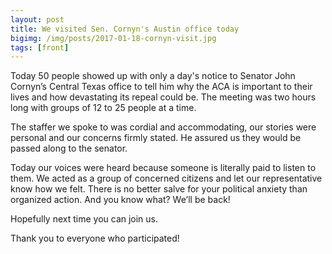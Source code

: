 ```yaml
---
layout: post
title: We visited Sen. Cornyn's Austin office today
bigimg: /img/posts/2017-01-18-cornyn-visit.jpg
tags: [front]
---
```


Today 50 people showed up with only a day's notice to Senator John
Cornyn’s Central Texas office to tell him why the ACA is important
to their lives and how devastating its repeal could be. The meeting was
two hours long with groups of 12 to 25 people at a time.

The staffer we spoke to was cordial and accommodating, our stories were
personal and our concerns firmly stated. He assured us they would be
passed along to the senator.

Today our voices were heard because someone is literally paid to listen to
them. We acted as a group of concerned citizens and let our representative
know how we felt. There is no better salve for your political anxiety
than organized action. And you know what? We’ll be back!

Hopefully next time you can join us.

Thank you to everyone who participated!
